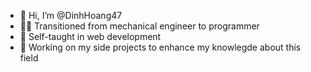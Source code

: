 - 👋 Hi, I’m @DinhHoang47
- 👨‍💻 Transitioned from mechanical engineer to programmer
- 👀 Self-taught in web development
- 🌱 Working on my side projects to enhance my knowlegde about this field

<!---
DinhHoang47/DinhHoang47 is a ✨ special ✨ repository because its `README.md` (this file) appears on your GitHub profile.
You can click the Preview link to take a look at your changes.
--->
